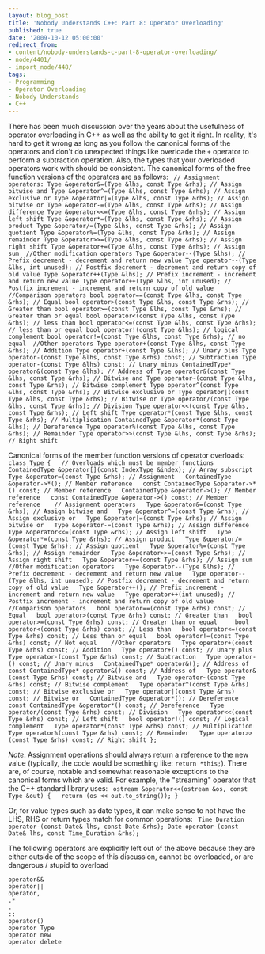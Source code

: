 ```yaml
---
layout: blog_post
title: 'Nobody Understands C++: Part 8: Operator Overloading'
published: true
date: '2009-10-12 05:00:00'
redirect_from:
- content/nobody-understands-c-part-8-operator-overloading/
- node/4401/
- import_node/448/
tags:
- Programming
- Operator Overloading
- Nobody Understands
- C++
---
```


There has been much discussion over the years about the usefulness of operator overloading in C++ as well as the ability to get it right. In reality, it's hard to get it wrong as long as you follow the canonical forms of the operators and don't do unexpected things like overloade the `+` operator to perform a subtraction operation. Also, the types that your overloaded operators work with should be consistent. The canonical forms of the free function versions of the operators are as follows: ` // Assignment operators: Type &operator&=(Type &lhs, const Type &rhs); // Assign bitwise and Type &operator^=(Type &lhs, const Type &rhs); // Assign exclusive or Type &operator|=(Type &lhs, const Type &rhs); // Assign bitwise or Type &operator-=(Type &lhs, const Type &rhs); // Assign difference Type &operator<<=(Type &lhs, const Type &rhs); // Assign left shift Type &operator*=(Type &lhs, const Type &rhs); // Assign product Type &operator/=(Type &lhs, const Type &rhs); // Assign quotient Type &operator%=(Type &lhs, const Type &rhs); // Assign remainder Type &operator>>=(Type &lhs, const Type &rhs); // Assign right shift Type &operator+=(Type &lhs, const Type &rhs); // Assign sum  //Other modification operators Type &operator--(Type &lhs); // Prefix decrement - decrement and return new value Type operator--(Type &lhs, int unused); // Postfix decrement - decrement and return copy of old value Type &operator++(Type &lhs); // Prefix increment - increment and return new value Type operator++(Type &lhs, int unused); // Postfix increment - increment and return copy of old value  //Comparison operators bool operator==(const Type &lhs, const Type &rhs); // Equal bool operator>(const Type &lhs, const Type &rhs); // Greater than bool operator>=(const Type &lhs, const Type &rhs); // Greater than or equal bool operator<(const Type &lhs, const Type &rhs); // less than bool operator<=(const Type &lhs, const Type &rhs); // less than or equal bool operator!(const Type &lhs); // logical complement bool operator!=(const Type &lhs, const Type &rhs); // no equal  //Other operators Type operator+(const Type &lhs, const Type &rhs); // Addition Type operator+(const Type &lhs); // Unary plus Type operator-(const Type &lhs, const Type &rhs) const; // Subtraction Type operator-(const Type &lhs) const; // Unary minus ContainedType* operator&(const Type &lhs); // Address of Type operator&(const Type &lhs, const Type &rhs); // Bitwise and Type operator~(const Type &lhs, const Type &rhs); // Bitwise complement Type operator^(const Type &lhs, const Type &rhs); // Bitwise exclusive or Type operator|(const Type &lhs, const Type &rhs); // Bitwise or Type operator/(const Type &lhs, const Type &rhs); // Division Type operator<<(const Type &lhs, const Type &rhs); // Left shift Type operator*(const Type &lhs, const Type &rhs); // Multiplication ContainedType &operator*(const Type &lhs); // Dereference Type operator%(const Type &lhs, const Type &rhs); // Remainder Type operator>>(const Type &lhs, const Type &rhs); // Right shift`

Canonical forms of the member function versions of operator overloads: ` class Type {   // Overloads which must be member functions   ContainedType &operator[](const IndexType &index); // Array subscript   Type &operator=(const Type &rhs); // Assignment   ContainedType &operator->*(); // Member reference   const ContainedType &operator->*() const; // Member reference   ContainedType &operator->(); // Member reference   const ContainedType &operator->() const; // Member reference    // Assignment operators   Type &operator&=(const Type &rhs); // Assign bitwise and   Type &operator^=(const Type &rhs); // Assign exclusive or   Type &operator|=(const Type &rhs); // Assign bitwise or   Type &operator-=(const Type &rhs); // Assign difference   Type &operator<<=(const Type &rhs); // Assign left shift   Type &operator*=(const Type &rhs); // Assign product   Type &operator/=(const Type &rhs); // Assign quotient   Type &operator%=(const Type &rhs); // Assign remainder   Type &operator>>=(const Type &rhs); // Assign right shift   Type &operator+=(const Type &rhs); // Assign sum    //Other modification operators   Type &operator--(Type &lhs); // Prefix decrement - decrement and return new value   Type operator--(Type &lhs, int unused); // Postfix decrement - decrement and return copy of old value   Type &operator++(); // Prefix increment - increment and return new value   Type operator++(int unused); // Postfix increment - increment and return copy of old value    //Comparison operators   bool operator==(const Type &rhs) const; // Equal   bool operator>(const Type &rhs) const; // Greater than   bool operator>=(const Type &rhs) const; // Greater than or equal     bool operator<(const Type &rhs) const; // Less than   bool operator<=(const Type &rhs) const; // Less than or equal   bool operator!=(const Type &rhs) const; // Not equal    //Other operators   Type operator+(const Type &rhs) const; // Addition   Type operator+() const; // Unary plus   Type operator-(const Type &rhs) const; // Subtraction   Type operator-() const; // Unary minus   ContainedType* operator&(); // Address of   const ContainedType* operator&() const; // Address of   Type operator&(const Type &rhs) const; // Bitwise and   Type operator~(const Type &rhs) const; // Bitwise complement   Type operator^(const Type &rhs) const; // Bitwise exclusive or   Type operator|(const Type &rhs) const; // Bitwise or   ContainedType &operator*(); // Dereference   const ContainedType &operator*() const; // Dereference   Type operator/(const Type &rhs) const; // Division   Type operator<<(const Type &rhs) const; // Left shift   bool operator!() const; // Logical complement   Type operator*(const Type &rhs) const; // Multiplication   Type operator%(const Type &rhs) const; // Remainder   Type operator>>(const Type &rhs) const; // Right shift };`

*Note*: Assignment operations should always return a reference to the new value (typically, the code would be something like: `return *this;`). There are, of course, notable and somewhat reasonable exceptions to the canonical forms which are valid. For example, the "streaming" operator that the C++ standard library uses: ` ostream &operator<<(ostream &os, const Type &out) {   return (os << out.to_string()); }`

Or, for value types such as date types, it can make sense to not have the LHS, RHS or return types match for common operations: ` Time_Duration operator-(const Date& lhs, const Date &rhs); Date operator-(const Date& lhs, const Time_Duration &rhs);`

The following operators are explicitly left out of the above because they are either outside of the scope of this discussion, cannot be overloaded, or are dangerous / stupid to overload

    operator&&
    operator||
    operator,
    .*
    .
    ::
    operator()
    operator Type
    operator new
    operator delete
